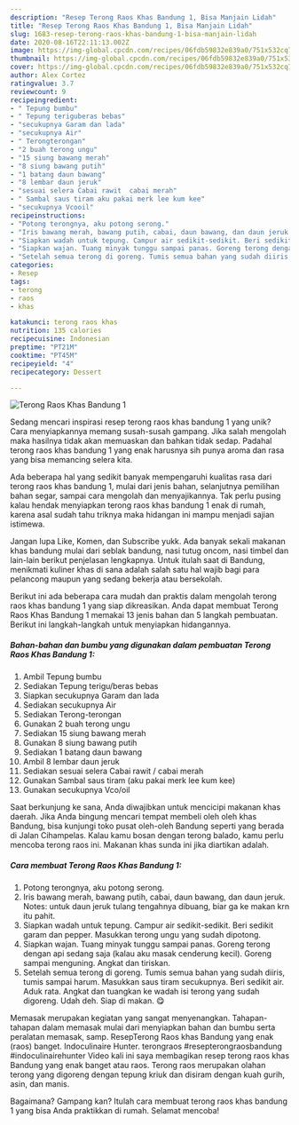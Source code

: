 ```yaml
---
description: "Resep Terong Raos Khas Bandung 1, Bisa Manjain Lidah"
title: "Resep Terong Raos Khas Bandung 1, Bisa Manjain Lidah"
slug: 1683-resep-terong-raos-khas-bandung-1-bisa-manjain-lidah
date: 2020-08-16T22:11:13.002Z
image: https://img-global.cpcdn.com/recipes/06fdb59832e839a0/751x532cq70/terong-raos-khas-bandung-1-foto-resep-utama.jpg
thumbnail: https://img-global.cpcdn.com/recipes/06fdb59832e839a0/751x532cq70/terong-raos-khas-bandung-1-foto-resep-utama.jpg
cover: https://img-global.cpcdn.com/recipes/06fdb59832e839a0/751x532cq70/terong-raos-khas-bandung-1-foto-resep-utama.jpg
author: Alex Cortez
ratingvalue: 3.7
reviewcount: 9
recipeingredient:
- " Tepung bumbu"
- " Tepung teriguberas bebas"
- "secukupnya Garam dan lada"
- "secukupnya Air"
- " Terongterongan"
- "2 buah terong ungu"
- "15 siung bawang merah"
- "8 siung bawang putih"
- "1 batang daun bawang"
- "8 lembar daun jeruk"
- "sesuai selera Cabai rawit  cabai merah"
- " Sambal saus tiram aku pakai merk lee kum kee"
- "secukupnya Vcooil"
recipeinstructions:
- "Potong terongnya, aku potong serong."
- "Iris bawang merah, bawang putih, cabai, daun bawang, dan daun jeruk. Notes: untuk daun jeruk tulang tengahnya dibuang, biar ga ke makan krn itu pahit."
- "Siapkan wadah untuk tepung. Campur air sedikit-sedikit. Beri sedikit garam dan pepper. Masukkan terong ungu yang sudah dipotong."
- "Siapkan wajan. Tuang minyak tunggu sampai panas. Goreng terong dengan api sedang saja (kalau aku masak cenderung kecil). Goreng sampai menguning. Angkat dan tiriskan."
- "Setelah semua terong di goreng. Tumis semua bahan yang sudah diiris, tumis sampai harum. Masukkan saus tiram secukupnya. Beri sedikit air. Aduk rata. Angkat dan tuangkan ke wadah isi terong yang sudah digoreng. Udah deh. Siap di makan. 😋"
categories:
- Resep
tags:
- terong
- raos
- khas

katakunci: terong raos khas 
nutrition: 135 calories
recipecuisine: Indonesian
preptime: "PT21M"
cooktime: "PT45M"
recipeyield: "4"
recipecategory: Dessert

---
```



![Terong Raos Khas Bandung 1](https://img-global.cpcdn.com/recipes/06fdb59832e839a0/751x532cq70/terong-raos-khas-bandung-1-foto-resep-utama.jpg)

Sedang mencari inspirasi resep terong raos khas bandung 1 yang unik? Cara menyiapkannya memang susah-susah gampang. Jika salah mengolah maka hasilnya tidak akan memuaskan dan bahkan tidak sedap. Padahal terong raos khas bandung 1 yang enak harusnya sih punya aroma dan rasa yang bisa memancing selera kita.

Ada beberapa hal yang sedikit banyak mempengaruhi kualitas rasa dari terong raos khas bandung 1, mulai dari jenis bahan, selanjutnya pemilihan bahan segar, sampai cara mengolah dan menyajikannya. Tak perlu pusing kalau hendak menyiapkan terong raos khas bandung 1 enak di rumah, karena asal sudah tahu triknya maka hidangan ini mampu menjadi sajian istimewa.

Jangan lupa Like, Komen, dan Subscribe yukk. Ada banyak sekali makanan khas bandung mulai dari seblak bandung, nasi tutug oncom, nasi timbel dan lain-lain berikut penjelasan lengkapnya. Untuk itulah saat di Bandung, menikmati kuliner khas di sana adalah salah satu hal wajib bagi para pelancong maupun yang sedang bekerja atau bersekolah.


Berikut ini ada beberapa cara mudah dan praktis dalam mengolah terong raos khas bandung 1 yang siap dikreasikan. Anda dapat membuat Terong Raos Khas Bandung 1 memakai 13 jenis bahan dan 5 langkah pembuatan. Berikut ini langkah-langkah untuk menyiapkan hidangannya.

<!--inarticleads1-->

##### Bahan-bahan dan bumbu yang digunakan dalam pembuatan Terong Raos Khas Bandung 1:

1. Ambil  Tepung bumbu
1. Sediakan  Tepung terigu/beras bebas
1. Siapkan secukupnya Garam dan lada
1. Sediakan secukupnya Air
1. Sediakan  Terong-terongan
1. Gunakan 2 buah terong ungu
1. Sediakan 15 siung bawang merah
1. Gunakan 8 siung bawang putih
1. Sediakan 1 batang daun bawang
1. Ambil 8 lembar daun jeruk
1. Sediakan sesuai selera Cabai rawit / cabai merah
1. Gunakan  Sambal saus tiram (aku pakai merk lee kum kee)
1. Gunakan secukupnya Vco/oil


Saat berkunjung ke sana, Anda diwajibkan untuk mencicipi makanan khas daerah. Jika Anda bingung mencari tempat membeli oleh oleh khas Bandung, bisa kunjungi toko pusat oleh-oleh Bandung seperti yang berada di Jalan Cihampelas. Kalau kamu bosan dengan terong balado, kamu perlu mencoba terong raos ini. Makanan khas sunda ini jika diartikan adalah. 

<!--inarticleads2-->

##### Cara membuat Terong Raos Khas Bandung 1:

1. Potong terongnya, aku potong serong.
1. Iris bawang merah, bawang putih, cabai, daun bawang, dan daun jeruk. Notes: untuk daun jeruk tulang tengahnya dibuang, biar ga ke makan krn itu pahit.
1. Siapkan wadah untuk tepung. Campur air sedikit-sedikit. Beri sedikit garam dan pepper. Masukkan terong ungu yang sudah dipotong.
1. Siapkan wajan. Tuang minyak tunggu sampai panas. Goreng terong dengan api sedang saja (kalau aku masak cenderung kecil). Goreng sampai menguning. Angkat dan tiriskan.
1. Setelah semua terong di goreng. Tumis semua bahan yang sudah diiris, tumis sampai harum. Masukkan saus tiram secukupnya. Beri sedikit air. Aduk rata. Angkat dan tuangkan ke wadah isi terong yang sudah digoreng. Udah deh. Siap di makan. 😋


Memasak merupakan kegiatan yang sangat menyenangkan. Tahapan-tahapan dalam memasak mulai dari menyiapkan bahan dan bumbu serta peralatan memasak, samp. ResepTerong Raos khas Bandung yang enak (raos) banget. Indoculinaire Hunter. terongraos #resepterongraosbandung #indoculinairehunter Video kali ini saya membagikan resep terong raos khas Bandung yang enak banget atau raos. Terong raos merupakan olahan terong yang digoreng dengan tepung kriuk dan disiram dengan kuah gurih, asin, dan manis. 

Bagaimana? Gampang kan? Itulah cara membuat terong raos khas bandung 1 yang bisa Anda praktikkan di rumah. Selamat mencoba!
